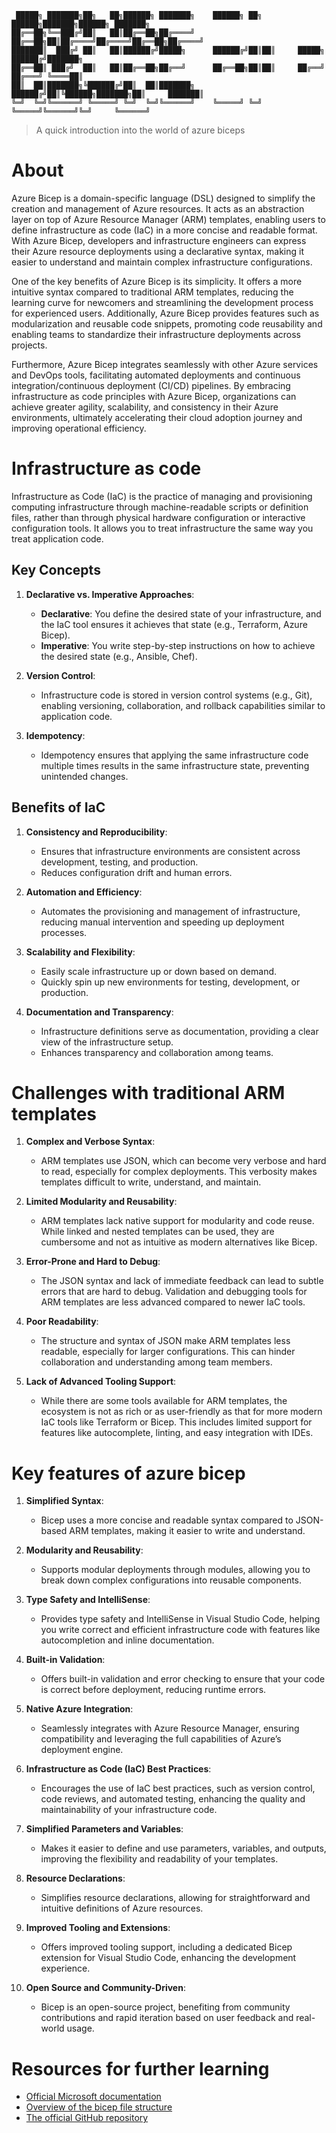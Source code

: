 ```
 █████╗ ███████╗██╗   ██╗██████╗ ███████╗    ██████╗ ██╗ ██████╗███████╗██████╗ ███████╗
██╔══██╗╚══███╔╝██║   ██║██╔══██╗██╔════╝    ██╔══██╗██║██╔════╝██╔════╝██╔══██╗██╔════╝
███████║  ███╔╝ ██║   ██║██████╔╝█████╗      ██████╔╝██║██║     █████╗  ██████╔╝███████╗
██╔══██║ ███╔╝  ██║   ██║██╔══██╗██╔══╝      ██╔══██╗██║██║     ██╔══╝  ██╔═══╝ ╚════██║
██║  ██║███████╗╚██████╔╝██║  ██║███████╗    ██████╔╝██║╚██████╗███████╗██║     ███████║
╚═╝  ╚═╝╚══════╝ ╚═════╝ ╚═╝  ╚═╝╚══════╝    ╚═════╝ ╚═╝ ╚═════╝╚══════╝╚═╝     ╚══════╝
```                                                                                        

> A quick introduction into the world of azure biceps

# About

Azure Bicep is a domain-specific language (DSL) designed to simplify the creation and management of Azure resources. It acts as an abstraction layer on top of Azure Resource Manager (ARM) templates, enabling users to define infrastructure as code (IaC) in a more concise and readable format. With Azure Bicep, developers and infrastructure engineers can express their Azure resource deployments using a declarative syntax, making it easier to understand and maintain complex infrastructure configurations.

One of the key benefits of Azure Bicep is its simplicity. It offers a more intuitive syntax compared to traditional ARM templates, reducing the learning curve for newcomers and streamlining the development process for experienced users. Additionally, Azure Bicep provides features such as modularization and reusable code snippets, promoting code reusability and enabling teams to standardize their infrastructure deployments across projects.

Furthermore, Azure Bicep integrates seamlessly with other Azure services and DevOps tools, facilitating automated deployments and continuous integration/continuous deployment (CI/CD) pipelines. By embracing infrastructure as code principles with Azure Bicep, organizations can achieve greater agility, scalability, and consistency in their Azure environments, ultimately accelerating their cloud adoption journey and improving operational efficiency.

# Infrastructure as code

Infrastructure as Code (IaC) is the practice of managing and provisioning computing infrastructure through machine-readable scripts or definition files, rather than through physical hardware configuration or interactive configuration tools. It allows you to treat infrastructure the same way you treat application code.

## Key Concepts

1. **Declarative vs. Imperative Approaches**:
   - **Declarative**: You define the desired state of your infrastructure, and the IaC tool ensures it achieves that state (e.g., Terraform, Azure Bicep).
   - **Imperative**: You write step-by-step instructions on how to achieve the desired state (e.g., Ansible, Chef).

2. **Version Control**:
   - Infrastructure code is stored in version control systems (e.g., Git), enabling versioning, collaboration, and rollback capabilities similar to application code.

3. **Idempotency**:
   - Idempotency ensures that applying the same infrastructure code multiple times results in the same infrastructure state, preventing unintended changes.

## Benefits of IaC

1. **Consistency and Reproducibility**:
   - Ensures that infrastructure environments are consistent across development, testing, and production.
   - Reduces configuration drift and human errors.

2. **Automation and Efficiency**:
   - Automates the provisioning and management of infrastructure, reducing manual intervention and speeding up deployment processes.

3. **Scalability and Flexibility**:
   - Easily scale infrastructure up or down based on demand.
   - Quickly spin up new environments for testing, development, or production.

4. **Documentation and Transparency**:
   - Infrastructure definitions serve as documentation, providing a clear view of the infrastructure setup.
   - Enhances transparency and collaboration among teams.

# Challenges with traditional ARM templates

1. **Complex and Verbose Syntax**:
   - ARM templates use JSON, which can become very verbose and hard to read, especially for complex deployments. This verbosity makes templates difficult to write, understand, and maintain.

2. **Limited Modularity and Reusability**:
   - ARM templates lack native support for modularity and code reuse. While linked and nested templates can be used, they are cumbersome and not as intuitive as modern alternatives like Bicep.

3. **Error-Prone and Hard to Debug**:
   - The JSON syntax and lack of immediate feedback can lead to subtle errors that are hard to debug. Validation and debugging tools for ARM templates are less advanced compared to newer IaC tools.

4. **Poor Readability**:
   - The structure and syntax of JSON make ARM templates less readable, especially for larger configurations. This can hinder collaboration and understanding among team members.

5. **Lack of Advanced Tooling Support**:
   - While there are some tools available for ARM templates, the ecosystem is not as rich or as user-friendly as that for more modern IaC tools like Terraform or Bicep. This includes limited support for features like autocomplete, linting, and easy integration with IDEs.

# Key features of azure bicep

1. **Simplified Syntax**:
   - Bicep uses a more concise and readable syntax compared to JSON-based ARM templates, making it easier to write and understand.

2. **Modularity and Reusability**:
   - Supports modular deployments through modules, allowing you to break down complex configurations into reusable components.

3. **Type Safety and IntelliSense**:
   - Provides type safety and IntelliSense in Visual Studio Code, helping you write correct and efficient infrastructure code with features like autocompletion and inline documentation.

4. **Built-in Validation**:
   - Offers built-in validation and error checking to ensure that your code is correct before deployment, reducing runtime errors.

5. **Native Azure Integration**:
   - Seamlessly integrates with Azure Resource Manager, ensuring compatibility and leveraging the full capabilities of Azure’s deployment engine.

6. **Infrastructure as Code (IaC) Best Practices**:
   - Encourages the use of IaC best practices, such as version control, code reviews, and automated testing, enhancing the quality and maintainability of your infrastructure code.

7. **Simplified Parameters and Variables**:
   - Makes it easier to define and use parameters, variables, and outputs, improving the flexibility and readability of your templates.

8. **Resource Declarations**:
   - Simplifies resource declarations, allowing for straightforward and intuitive definitions of Azure resources.

9. **Improved Tooling and Extensions**:
   - Offers improved tooling support, including a dedicated Bicep extension for Visual Studio Code, enhancing the development experience.

10. **Open Source and Community-Driven**:
    - Bicep is an open-source project, benefiting from community contributions and rapid iteration based on user feedback and real-world usage.

# Resources for further learning

- [Official Microsoft documentation](https://learn.microsoft.com/en-us/azure/azure-resource-manager/bicep/)
- [Overview of the bicep file structure](https://learn.microsoft.com/en-us/azure/azure-resource-manager/bicep/file)
- [The official GitHub repository](https://github.com/Azure/bicep)